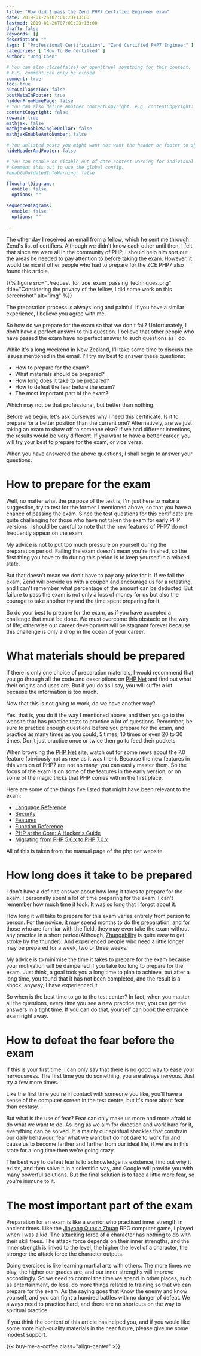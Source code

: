 ```yaml
---
title: "How did I pass the Zend PHP7 Certified Engineer exam"
date: 2019-01-26T07:01:23+13:00
lastmod: 2019-01-26T07:01:23+13:00
draft: false
keywords: []
description: ""
tags: [ "Professional Certification", "Zend Certified PHP7 Engineer" ]
categories: [ "How To Be Certified" ]
author: "Dong Chen"

# You can also close(false) or open(true) something for this content.
# P.S. comment can only be closed
comment: true
toc: true
autoCollapseToc: false
postMetaInFooter: true
hiddenFromHomePage: false
# You can also define another contentCopyright. e.g. contentCopyright: "This is another copyright."
contentCopyright: false
reward: true
mathjax: false
mathjaxEnableSingleDollar: false
mathjaxEnableAutoNumber: false

# You unlisted posts you might want not want the header or footer to show
hideHeaderAndFooter: false

# You can enable or disable out-of-date content warning for individual post.
# Comment this out to use the global config.
#enableOutdatedInfoWarning: false

flowchartDiagrams:
  enable: false
  options: ""

sequenceDiagrams: 
  enable: false
  options: ""

---
```


<!--more-->

The other day I received an email from a fellow, which he sent me through Zend's list of certifiers. Although we didn't know each other until then, I felt that since we were all in the community of PHP, I should help him sort out the areas he needed to pay attention to before taking the exam. However, it would be nice if other people who had to prepare for the ZCE PHP7 also found this article.

{{% figure src="../request_for_zce_exam_passing_techniques.png" title="Considering the privacy of the fellow, I did some work on this screenshot" alt="img" %}}

The preparation process is always long and painful. If you have a similar experience, I believe you agree with me.

So how do we prepare for the exam so that we don't fail? Unfortunately, I don't have a perfect answer to this question. I believe that other people who have passed the exam have no perfect answer to such questions as I do.

While it's a long weekend in New Zealand, I'll take some time to discuss the issues mentioned in the email. I'll try my best to answer these questions:

- How to prepare for the exam?
- What materials should be prepared?
- How long does it take to be prepared?
- How to defeat the fear before the exam?
- The most important part of the exam?

Which may not be that professional, but better than nothing.

Before we begin, let's ask ourselves why I need this certificate. Is it to prepare for a better position than the current one? Alternatively, are we just taking an exam to show off to someone else? If we had different intentions, the results would be very different. If you want to have a better career, you will try your best to prepare for the exam, or vice versa.

When you have answered the above questions, I shall begin to answer your questions.

# How to prepare for the exam

Well, no matter what the purpose of the test is, I'm just here to make a suggestion, try to test for the former I mentioned above, so that you have a chance of passing the exam. Since the test questions for this certificate are quite challenging for those who have not taken the exam for early PHP versions, I should be careful to note that the new features of PHP7 do not frequently appear on the exam.

My advice is not to put too much pressure on yourself during the preparation period. Failing the exam doesn't mean you're finished, so the first thing you have to do during this period is to keep yourself in a relaxed state.

But that doesn't mean we don't have to pay any price for it. If we fail the exam, Zend will provide us with a coupon and encourage us for a retesting, and I can't remember what percentage of the amount can be deducted. But failure to pass the exam is not only a loss of money for us but also the courage to take another try and the time spent preparing for it.

So do your best to prepare for the exam, as if you have accepted a challenge that must be done. We must overcome this obstacle on the way of life; otherwise our career development will be stagnant forever because this challenge is only a drop in the ocean of your career.

# What materials should be prepared

If there is only one choice of preparation materials, I would recommend that you go through all the code and descriptions on [PHP Net](http://php.net) and find out what their origins and uses are. But if you do as I say, you will suffer a lot because the information is too much.

Now that this is not going to work, do we have another way?

Yes, that is, you do it the way I mentioned above, and then you go to the website that has practice tests to practice a lot of questions. Remember, be sure to practice enough questions before you prepare for the exam, and practice as many times as you could, 5 times, 10 times or even 20 to 30 times. Don’t just practice once or twice then go to feed their pockets.

When browsing the [PHP Net](http://php.net) site, watch out for some news about the 7.0 feature (obviously not as new as it was then). Because the new features in this version of PHP7 are not so many, you can easily master them. So the focus of the exam is on some of the features in the early version, or on some of the magic tricks that PHP comes with in the first place.

Here are some of the things I've listed that might have been relevant to the exam:

- [Language Reference](http://php.net/manual/en/langref.php)
- [Security](http://php.net/manual/en/security.php)
- [Features](http://php.net/manual/en/features.php)
- [Function Reference](http://php.net/manual/en/funcref.php)
- [PHP at the Core: A Hacker's Guide](http://php.net/manual/en/internals2.php)
- [Migrating from PHP 5.6.x to PHP 7.0.x](http://php.net/manual/en/migration70.php)

All of this is taken from the manual page of the php.net website.

# How long does it take to be prepared

I don't have a definite answer about how long it takes to prepare for the exam. I personally spent a lot of time preparing for the exam. I can't remember how much time it took. It was so long that I forgot about it.

How long it will take to prepare for this exam varies entirely from person to person. For the novice, it may spend months to do the preparation, and for those who are familiar with the field, they may even take the exam without any practice in a short period(Although, [Zhungability](https://www.urbandictionary.com/define.php?term=zhuangbility) is quite easy to get stroke by the thunder). And experienced people who need a little longer may be prepared for a week, two or three weeks.

My advice is to minimise the time it takes to prepare for the exam because your motivation will be dampened if you take too long to prepare for the exam. Just think, a goal took you a long time to plan to achieve, but after a long time, you found that it has not been completed, and the result is a shock, anyway, I have experienced it.

So when is the best time to go to the test center? In fact, when you master all the questions, every time you see a new practice test, you can get the answers in a tight time. If you can do that, yourself can book the entrance exam right away.

# How to defeat the fear before the exam

If this is your first time, I can only say that there is no good way to ease your nervousness. The first time you do something, you are always nervous. Just try a few more times.

Like the first time you're in contact with someone you like, you'll have a sense of the computer screen in the test centre, but it's more about fear than ecstasy.

But what is the use of fear? Fear can only make us more and more afraid to do what we want to do. As long as we aim for direction and work hard for it, everything can be solved. It is mainly our spiritual shackles that constrain our daily behaviour, fear what we want but do not dare to work for and cause us to become farther and farther from our ideal life, if we are in this state for a long time then we're going crazy.

The best way to defeat fear is to acknowledge its existence, find out why it exists, and then solve it in a scientific way, and Google will provide you with many powerful solutions. But the final solution is to face a little more fear, so you're immune to it.

# The most important part of the exam

Preparation for an exam is like a warrior who practised inner strength in ancient times. Like the [Jinyong Qunxia Zhuan](https://www.giantbomb.com/jinyong-qunxia-zhuan/3030-7980/) RPG computer game, I played when I was a kid. The attacking force of a character has nothing to do with their skill trees. The attack force depends on their inner strengths, and the inner strength is linked to the level, the higher the level of a character, the stronger the attack force the character outputs.

Doing exercises is like learning martial arts with others. The more times we play, the higher our grades are, and our inner strengths will improve accordingly. So we need to control the time we spend in other places, such as entertainment, do less, do more things related to training so that we can prepare for the exam. As the saying goes that Know the enemy and know yourself, and you can fight a hundred battles with no danger of defeat. We always need to practice hard, and there are no shortcuts on the way to spiritual practice.

If you think the content of this article has helped you, and if you would like some more high-quality materials in the near future, please give me some modest support.

<!-- Buy Me a Coffee Button -->
{{< buy-me-a-coffee class="align-center" >}}
